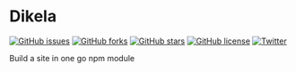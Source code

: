 # Dikela

[![GitHub issues](https://img.shields.io/github/issues/sjayjay005/dikela)](https://github.com/sjayjay005/dikela/issues)
[![GitHub forks](https://img.shields.io/github/forks/sjayjay005/dikela)](https://github.com/sjayjay005/dikela/network)
[![GitHub stars](https://img.shields.io/github/stars/sjayjay005/dikela)](https://github.com/sjayjay005/dikela/stargazers)
[![GitHub license](https://img.shields.io/github/license/sjayjay005/dikela)](https://github.com/sjayjay005/dikela)
[![Twitter](https://img.shields.io/twitter/url?style=social)](https://twitter.com/intent/tweet?text=Wow:&url=https%3A%2F%2Fgithub.com%2Fsjayjay005%2Fdikela)

Build a site in one go npm module
